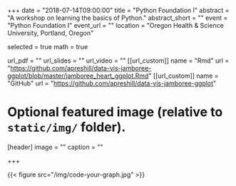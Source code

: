 +++
date = "2018-07-14T09:00:00"
title = "Python Foundation I"
abstract = "A workshop on learning the basics of Python."
abstract_short = ""
event = "Python Foundation I"
event_url = ""
location = "Oregon Health & Science University, Portland, Oregon"

selected = true
math = true

url_pdf = ""
url_slides = ""
url_video = ""
[[url_custom]]
    name = "Rmd"
    url = "https://github.com/apreshill/data-vis-jamboree-ggplot/blob/master/jamboree_heart_ggplot.Rmd"
[[url_custom]]
    name = "GitHub"
    url = "https://github.com/apreshill/data-vis-jamboree-ggplot"

# Optional featured image (relative to `static/img/` folder).
[header]
image = ""
caption = ""

+++

{{< figure src="/img/code-your-graph.jpg" >}}

